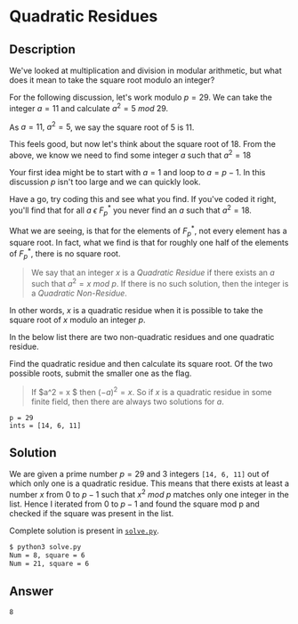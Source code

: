 # Quadratic Residues

## Description

We've looked at multiplication and division in modular arithmetic, but what does it mean to take the square root modulo an integer?  

For the following discussion, let's work modulo $p = 29$. We can take the integer $a = 11$ and calculate $a^2 = 5\ mod\ 29$.  

As $a = 11,\ a^2 = 5$, we say the square root of $5$ is $11$.  

This feels good, but now let's think about the square root of $18$. From the above, we know we need to find some integer $a$ such that $a^2 = 18$  

Your first idea might be to start with $a = 1$ and loop to $a = p-1$. In this discussion $p$ isn't too large and we can quickly look.  

Have a go, try coding this and see what you find. If you've coded it right, you'll find that for all $a\ \epsilon\ {F_p}^*$ you never find an $a$ such that $a^2 = 18$. 

What we are seeing, is that for the elements of ${F_p}^*$, not every element has a square root. In fact, what we find is that for roughly one half of the elements of ${F_p}^*$, there is no square root.  

> We say that an integer $x$ is a *Quadratic Residue* if there exists an $a$ such that $a^2 = x\ mod\ p$. If there is no such solution, then the integer is a *Quadratic Non-Residue*.  

In other words, $x$ is a quadratic residue when it is possible to take the square root of $x$ modulo an integer $p$.  

In the below list there are two non-quadratic residues and one quadratic residue.  

Find the quadratic residue and then calculate its square root. Of the two possible roots, submit the smaller one as the flag.  

> If $a^2 = x $ then $(-a)^2 = x$. So if $x$ is a quadratic residue in some finite field, then there are always two solutions for $a$.  

```
p = 29  
ints = [14, 6, 11]
```

## Solution

We are given a prime number $p = 29$ and 3 integers `[14, 6, 11]` out of which only one is a quadratic residue. This means that there exists at least a number $x$ from 0 to $p-1$ such that $x^2\ mod\ p$ matches only one integer in the list. Hence I iterated from $0$ to $p-1$ and found the square mod p and checked if the square was present in the list.

Complete solution is present in [`solve.py`](./solve.py).

```bash
$ python3 solve.py
Num = 8, square = 6
Num = 21, square = 6
```

## Answer

`8`
